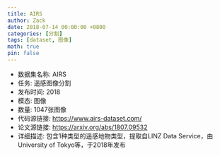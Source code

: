 ```yaml
---
title: AIRS
author: Zack
date: 2018-07-14 00:00:00 +0800
categories: [分割]
tags: [dataset, 图像]
math: true
pin: false
---
```

- 数据集名称: AIRS
- 任务: 遥感图像分割
- 发布时间: 2018
- 模态: 图像
- 数量: 1047张图像
- 代码源链接: https://www.airs-dataset.com/
- 论文源链接: https://arxiv.org/abs/1807.09532
- 详细描述: 包含1种类型的遥感地物类型，提取自LINZ Data Service，由 University of Tokyo等，于2018年发布

